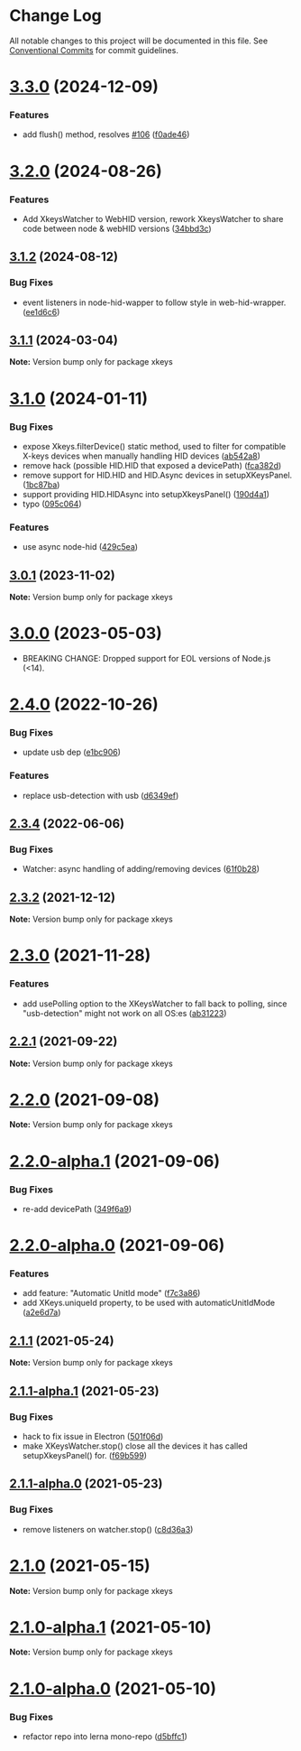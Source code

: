 # Change Log

All notable changes to this project will be documented in this file.
See [Conventional Commits](https://conventionalcommits.org) for commit guidelines.

# [3.3.0](https://github.com/SuperFlyTV/xkeys/compare/v3.2.0...v3.3.0) (2024-12-09)


### Features

* add flush() method, resolves [#106](https://github.com/SuperFlyTV/xkeys/issues/106) ([f0ade46](https://github.com/SuperFlyTV/xkeys/commit/f0ade467a900500fdeaf55603ae729f136316746))





# [3.2.0](https://github.com/SuperFlyTV/xkeys/compare/v3.1.2...v3.2.0) (2024-08-26)


### Features

* Add XkeysWatcher to WebHID version, rework XkeysWatcher to share code between node & webHID versions ([34bbd3c](https://github.com/SuperFlyTV/xkeys/commit/34bbd3cbd765d97f3d4f52690f78d4cfef5817a2))





## [3.1.2](https://github.com/SuperFlyTV/xkeys/compare/v3.1.1...v3.1.2) (2024-08-12)


### Bug Fixes

* event listeners in node-hid-wapper to follow style in web-hid-wrapper. ([ee1d6c6](https://github.com/SuperFlyTV/xkeys/commit/ee1d6c6c110ddb70fbdeafd389c9c4504ee17f8c))





## [3.1.1](https://github.com/SuperFlyTV/xkeys/compare/v3.1.0...v3.1.1) (2024-03-04)

**Note:** Version bump only for package xkeys





# [3.1.0](https://github.com/SuperFlyTV/xkeys/compare/v3.0.1...v3.1.0) (2024-01-11)


### Bug Fixes

* expose Xkeys.filterDevice() static method, used to filter for compatible X-keys devices when manually handling HID devices ([ab542a8](https://github.com/SuperFlyTV/xkeys/commit/ab542a8630c749f79cd21c4589eb263c6017ea99))
* remove hack (possible HID.HID that exposed a devicePath) ([fca382d](https://github.com/SuperFlyTV/xkeys/commit/fca382dd5109a8447ed7ba51d485de255487bd6d))
* remove support for HID.HID and HID.Async devices in setupXKeysPanel. ([1bc87ba](https://github.com/SuperFlyTV/xkeys/commit/1bc87ba26227831eb7f312e59eb15f9ed47497e1))
* support providing HID.HIDAsync into setupXkeysPanel() ([190d4a1](https://github.com/SuperFlyTV/xkeys/commit/190d4a1c2dfa1232b250318c30131624cf67fb23))
* typo ([095c064](https://github.com/SuperFlyTV/xkeys/commit/095c0640a52b920774965192cfb868badb82f012))


### Features

* use async node-hid ([429c5ea](https://github.com/SuperFlyTV/xkeys/commit/429c5ea6e83f5a8a025180d3c6a15943bddaf5d6))





## [3.0.1](https://github.com/SuperFlyTV/xkeys/compare/v3.0.0...v3.0.1) (2023-11-02)

**Note:** Version bump only for package xkeys





# [3.0.0](https://github.com/SuperFlyTV/xkeys/compare/v2.4.0...v3.0.0) (2023-05-03)

- BREAKING CHANGE: Dropped support for EOL versions of Node.js (<14).

# [2.4.0](https://github.com/SuperFlyTV/xkeys/compare/v2.3.4...v2.4.0) (2022-10-26)

### Bug Fixes

- update usb dep ([e1bc906](https://github.com/SuperFlyTV/xkeys/commit/e1bc9060e4ef82dce690a2bb76fb01601ed28f7a))

### Features

- replace usb-detection with usb ([d6349ef](https://github.com/SuperFlyTV/xkeys/commit/d6349ef0b0477045dd8a540887918cc2af8370aa))

## [2.3.4](https://github.com/SuperFlyTV/xkeys/compare/v2.3.3...v2.3.4) (2022-06-06)

### Bug Fixes

- Watcher: async handling of adding/removing devices ([61f0b28](https://github.com/SuperFlyTV/xkeys/commit/61f0b28571a3df72b49f4bd84b6d842408e86acd))

## [2.3.2](https://github.com/SuperFlyTV/xkeys/compare/v2.3.0...v2.3.2) (2021-12-12)

**Note:** Version bump only for package xkeys

# [2.3.0](https://github.com/SuperFlyTV/xkeys/compare/v2.2.1...v2.3.0) (2021-11-28)

### Features

- add usePolling option to the XKeysWatcher to fall back to polling, since "usb-detection" might not work on all OS:es ([ab31223](https://github.com/SuperFlyTV/xkeys/commit/ab312236b14cb8f961d0b0bf878c611487a5983f))

## [2.2.1](https://github.com/SuperFlyTV/xkeys/compare/v2.2.0...v2.2.1) (2021-09-22)

**Note:** Version bump only for package xkeys

# [2.2.0](https://github.com/SuperFlyTV/xkeys/compare/v2.2.0-alpha.1...v2.2.0) (2021-09-08)

**Note:** Version bump only for package xkeys

# [2.2.0-alpha.1](https://github.com/SuperFlyTV/xkeys/compare/v2.2.0-alpha.0...v2.2.0-alpha.1) (2021-09-06)

### Bug Fixes

- re-add devicePath ([349f6a9](https://github.com/SuperFlyTV/xkeys/commit/349f6a93ace9480e18d5ed695186920165fea6e7))

# [2.2.0-alpha.0](https://github.com/SuperFlyTV/xkeys/compare/v2.1.1...v2.2.0-alpha.0) (2021-09-06)

### Features

- add feature: "Automatic UnitId mode" ([f7c3a86](https://github.com/SuperFlyTV/xkeys/commit/f7c3a869e8820f856831aad576ce7978dfb9d75c))
- add XKeys.uniqueId property, to be used with automaticUnitIdMode ([a2e6d7a](https://github.com/SuperFlyTV/xkeys/commit/a2e6d7a6ec917d82bc2a71c1922c22c061232908))

## [2.1.1](https://github.com/SuperFlyTV/xkeys/compare/v2.1.1-alpha.1...v2.1.1) (2021-05-24)

**Note:** Version bump only for package xkeys

## [2.1.1-alpha.1](https://github.com/SuperFlyTV/xkeys/compare/v2.1.1-alpha.0...v2.1.1-alpha.1) (2021-05-23)

### Bug Fixes

- hack to fix issue in Electron ([501f06d](https://github.com/SuperFlyTV/xkeys/commit/501f06de9a2413832dab4b6a0ef4ef7d2b668967))
- make XKeysWatcher.stop() close all the devices it has called setupXkeysPanel() for. ([f69b599](https://github.com/SuperFlyTV/xkeys/commit/f69b59912a62b8dcc5ff00a2083c793851bba15c))

## [2.1.1-alpha.0](https://github.com/SuperFlyTV/xkeys/compare/v2.1.0...v2.1.1-alpha.0) (2021-05-23)

### Bug Fixes

- remove listeners on watcher.stop() ([c8d36a3](https://github.com/SuperFlyTV/xkeys/commit/c8d36a3602b8c460233b82a48f6c28a04f52c9de))

# [2.1.0](https://github.com/SuperFlyTV/xkeys/compare/v2.1.0-alpha.0...v2.1.0) (2021-05-15)

**Note:** Version bump only for package xkeys

# [2.1.0-alpha.1](https://github.com/SuperFlyTV/xkeys/compare/v2.1.0-alpha.0...v2.1.0-alpha.1) (2021-05-10)

**Note:** Version bump only for package xkeys

# [2.1.0-alpha.0](https://github.com/SuperFlyTV/xkeys/compare/v2.0.0...v2.1.0-alpha.0) (2021-05-10)

### Bug Fixes

- refactor repo into lerna mono-repo ([d5bffc1](https://github.com/SuperFlyTV/xkeys/commit/d5bffc1798e7c8e89ae9fcc4355afd438ea82d3a))
